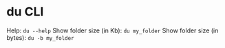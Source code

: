 # du CLI

Help: `du --help`
Show folder size (in Kb): `du my_folder`
Show folder size (in bytes): `du -b my_folder`
